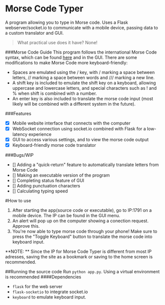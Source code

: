 # Morse Code Typer
A program allowing you to type in Morse code.
Uses a Flask webserver/socket.io to communicate with a mobile device, passing data to a custom translator and GUI.

> What practical use does it have? None!

###Morse Code Guide
This program follows the international Morse Code syntax, which can be found [here](https://upload.wikimedia.org/wikipedia/commons/thumb/b/b5/International_Morse_Code.svg/315px-International_Morse_Code.svg.png 'Wikimedia International Morse Code') and in the GUI.
There are some modifications to make Morse Code more keyboard-friendly:
- Spaces are emulated using the / key, with / marking a space between letters, // marking a space between words and /// marking a new line.
- A shift key is included to emulate the shift key on a keyboard, allowing uppercase and lowercase letters, and special characters such as ! and % when shift is combined with a number.
- An enter key is also included to translate the morse code input (most likely will be combined with a different system in the future).

###Features
- [X] Mobile website interface that connects with the computer
- [X] WebSocket connection using socket.io combined with Flask for a low-latency experience
- [X] GUI to access various settings, and to view the morse code output
- [X] Keyboard-friendly morse code translator

###Bugs/WIP
- [] Adding a "quick-return" feature to automatically translate letters from Morse Code
- [] Making an executable version of the program
- [] Completing status feature of GUI
- [] Adding punctuation characters
- [] Calculating typing speed

#How to use
1. After starting the app(source code or executable), go to IP:1791 on a mobile device. The IP can be found in the GUI menu.
2. An alert will pop up on the computer showing a conection request. Approve this.
3. You're now able to type morse code through your phone! Make sure to press the "Toggle Keyboard" button to translate the morse code into keyboard input. 

**NOTE: ** Since the IP for Morse Code Typer is different from most IP adresses, saving the site as a bookmark or saving to the home screen is recommended.

##Running the source code
Run `python app.py`. Using a virtual environment is recommended
####Dependencies
- `flask` for the web server
- `flask-socketio` to integrate socket.io
- `keyboard` to emulate keyboard input.
